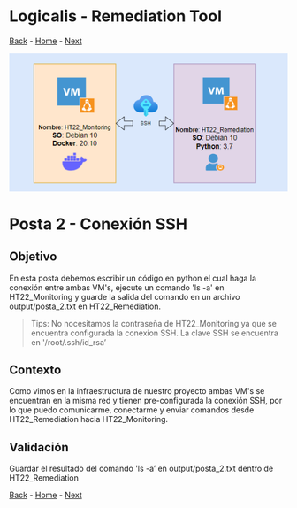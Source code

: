 # Logicalis - Remediation Tool

[Back](P1.md) - [Home](../README.md) - [Next](P3.md)

<p align="center">
  <img src="Infra.png" alt="Infraestructura Hackathon"/>
</p>

# Posta 2 - Conexión SSH
## Objetivo
En esta posta debemos escribir un código en python el cual haga la conexión entre ambas VM's, ejecute un comando 'ls -a' en HT22_Monitoring y guarde la salida del comando en un archivo output/posta_2.txt en HT22_Remediation.

> Tips: No nocesitamos la contraseña de HT22_Monitoring ya que se encuentra configurada la conexion SSH. La clave SSH se encuentra en '/root/.ssh/id_rsa’

## Contexto
Como vimos en la infraestructura de nuestro proyecto ambas VM's se encuentran en la misma red y tienen pre-configurada la conexión SSH, por lo que puedo comunicarme, conectarme y enviar comandos desde HT22_Remediation hacia HT22_Monitoring.

## Validación
Guardar el resultado del comando 'ls -a’ en output/posta_2.txt dentro de HT22_Remediation


[Back](P1.md) - [Home](../README.md) - [Next](P3.md)
